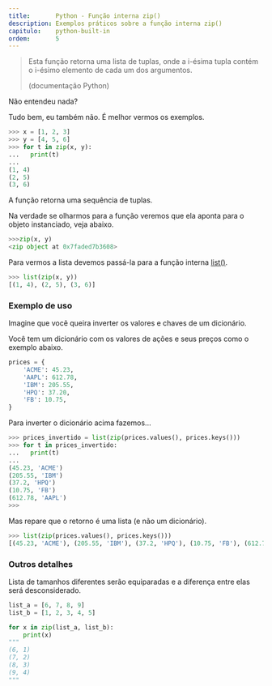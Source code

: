 ```yaml
---
title:       Python - Função interna zip()
description: Exemplos práticos sobre a função interna zip()
capitulo:    python-built-in
ordem:       5
---
```


> Esta função retorna uma lista de tuplas, onde a i-ésima tupla contém o i-ésimo elemento de cada um dos argumentos.
>
> (documentação Python)

Não entendeu nada?

Tudo bem, eu também não. É melhor vermos os exemplos.

```python
>>> x = [1, 2, 3]
>>> y = [4, 5, 6]
>>> for t in zip(x, y):
...   print(t)
...
(1, 4)
(2, 5)
(3, 6)
```

A função retorna uma sequência de tuplas.

Na verdade se olharmos para a função veremos que ela aponta para o objeto instanciado, veja abaixo.

```python
>>>zip(x, y)
<zip object at 0x7faded7b3608>
```

Para vermos a lista devemos passá-la para a função interna [list()](/python/built-in/list).

```python
>>> list(zip(x, y))
[(1, 4), (2, 5), (3, 6)]
```


### Exemplo de uso

Imagine que você queira inverter os valores e chaves de um dicionário.

Você tem um dicionário com os valores de ações e seus preços como o exemplo abaixo.

```python
prices = {
    'ACME': 45.23,
    'AAPL': 612.78,
    'IBM': 205.55,
    'HPQ': 37.20,
    'FB': 10.75,
}
```

Para inverter o dicionário acima fazemos...

```python
>>> prices_invertido = list(zip(prices.values(), prices.keys()))
>>> for t in prices_invertido:
...   print(t)
...
(45.23, 'ACME')
(205.55, 'IBM')
(37.2, 'HPQ')
(10.75, 'FB')
(612.78, 'AAPL')
>>>
```

Mas repare que o retorno é uma lista (e não um dicionário).

```python
>>> list(zip(prices.values(), prices.keys()))
[(45.23, 'ACME'), (205.55, 'IBM'), (37.2, 'HPQ'), (10.75, 'FB'), (612.78, 'AAPL')]
```


### Outros detalhes

Lista de tamanhos diferentes serão equiparadas e a diferença entre elas será desconsiderado.

```python
list_a = [6, 7, 8, 9]
list_b = [1, 2, 3, 4, 5]

for x in zip(list_a, list_b):
    print(x)
"""
(6, 1)
(7, 2)
(8, 3)
(9, 4)
"""
```


